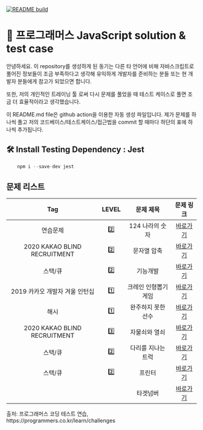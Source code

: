 
[![README build](https://github.com/sooster910/programmers_algorithm_study/actions/workflows/main.yml/badge.svg)](https://github.com/sooster910/programmers_algorithm_study/actions/workflows/main.yml)

<h1>👋  프로그래머스 JavaScript solution & test case </h1>

<p> 안녕하세요. 이 repository를 생성하게 된 동기는 다른 타 언어에 비해 자바스크립트로 풀어진 정보들이 조금 부족하다고 생각해 유익하게 개발자를 준비하는 분들 또는 현 개발자 분들에게 참고가 되었으면 합니다.</p>
<p> 또한, 저의 개인적인 트레이닝 툴 로써 다시 문제를 풀었을 때 테스트 케이스로 풀면 조금 더 효율적이라고 생각했습니다. </p>
<p> 이 README.md file은 github action을 이용한 자동 생성 파일입니다. 제가 문제를 하나씩 풀고 저의 코드베이스/테스트케이스/접근법을 commit 할 때마다 하단의 표에 하나씩 추가됩니다. 


<h2> 🛠 Install Testing Dependency :  Jest </h2>

```javascript
    npm i --save-dev jest
```

<h2>문제 리스트</h2>

<table>
    <thead>
        <tr>
            <th align="center">Tag</th>
            <th align="center">LEVEL</th>
            <th align="center">문제 제목</th>
            <th align="center">문제 링크</th>
        </tr>
    </thead>
    <tbody>
        <tr>
            <td align="center">연습문제</td>
            <td align="center">2️⃣</td>
            <td align="center">124 나라의 숫자</td>
            <td align="center"><a href="https://programmers.co.kr/&#x2F;learn&#x2F;courses&#x2F;30&#x2F;lessons&#x2F;12899"> 바로가기 </a> </td>
        </tr>
        <tr>
            <td align="center">2020 KAKAO BLIND RECRUITMENT</td>
            <td align="center">2️⃣</td>
            <td align="center">문자열 압축</td>
            <td align="center"><a href="https://programmers.co.kr/&#x2F;learn&#x2F;courses&#x2F;30&#x2F;lessons&#x2F;60057"> 바로가기 </a> </td>
        </tr>
        <tr>
            <td align="center">스택&#x2F;큐</td>
            <td align="center">2️⃣</td>
            <td align="center">기능개발</td>
            <td align="center"><a href="https://programmers.co.kr/&#x2F;learn&#x2F;courses&#x2F;30&#x2F;lessons&#x2F;42586"> 바로가기 </a> </td>
        </tr>
        <tr>
            <td align="center">2019 카카오 개발자 겨울 인턴십</td>
            <td align="center">1️⃣</td>
            <td align="center">크레인 인형뽑기 게임</td>
            <td align="center"><a href="https://programmers.co.kr/&#x2F;learn&#x2F;courses&#x2F;30&#x2F;lessons&#x2F;64061"> 바로가기 </a> </td>
        </tr>
        <tr>
            <td align="center">해시</td>
            <td align="center">1️⃣</td>
            <td align="center">완주하지 못한 선수</td>
            <td align="center"><a href="https://programmers.co.kr/&#x2F;learn&#x2F;courses&#x2F;30&#x2F;lessons&#x2F;42576"> 바로가기 </a> </td>
        </tr>
        <tr>
            <td align="center">2020 KAKAO BLIND RECRUITMENT</td>
            <td align="center">3️⃣ </td>
            <td align="center">자물쇠와 열쇠</td>
            <td align="center"><a href="https://programmers.co.kr/&#x2F;learn&#x2F;courses&#x2F;30&#x2F;lessons&#x2F;60059"> 바로가기 </a> </td>
        </tr>
        <tr>
            <td align="center">스택&#x2F;큐</td>
            <td align="center">2️⃣</td>
            <td align="center">다리를 지나는 트럭</td>
            <td align="center"><a href="https://programmers.co.kr/&#x2F;learn&#x2F;courses&#x2F;30&#x2F;lessons&#x2F;42583"> 바로가기 </a> </td>
        </tr>
        <tr>
            <td align="center">스택&#x2F;큐</td>
            <td align="center">2️⃣</td>
            <td align="center">프린터</td>
            <td align="center"><a href="https://programmers.co.kr/&#x2F;learn&#x2F;courses&#x2F;30&#x2F;lessons&#x2F;42587"> 바로가기 </a> </td>
        </tr>
        <tr>
            <td align="center"></td>
            <td align="center"></td>
            <td align="center">타겟넘버</td>
            <td align="center"><a href="https://programmers.co.kr/None"> 바로가기 </a> </td>
        </tr>
    </tbody>    
</table>

<p>출처: 프로그래머스 코딩 테스트 연습, https://programmers.co.kr/learn/challenges</p>